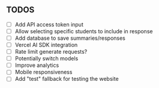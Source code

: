 ## TODOS

- [ ] Add API access token input
- [ ] Allow selecting specific students to include in response
- [ ] Add database to save summaries/responses
- [ ] Vercel AI SDK integration
- [ ] Rate limit generate requests?
- [ ] Potentially switch models
- [ ] Improve analytics
- [ ] Mobile responsiveness
- [ ] Add "test" fallback for testing the website
